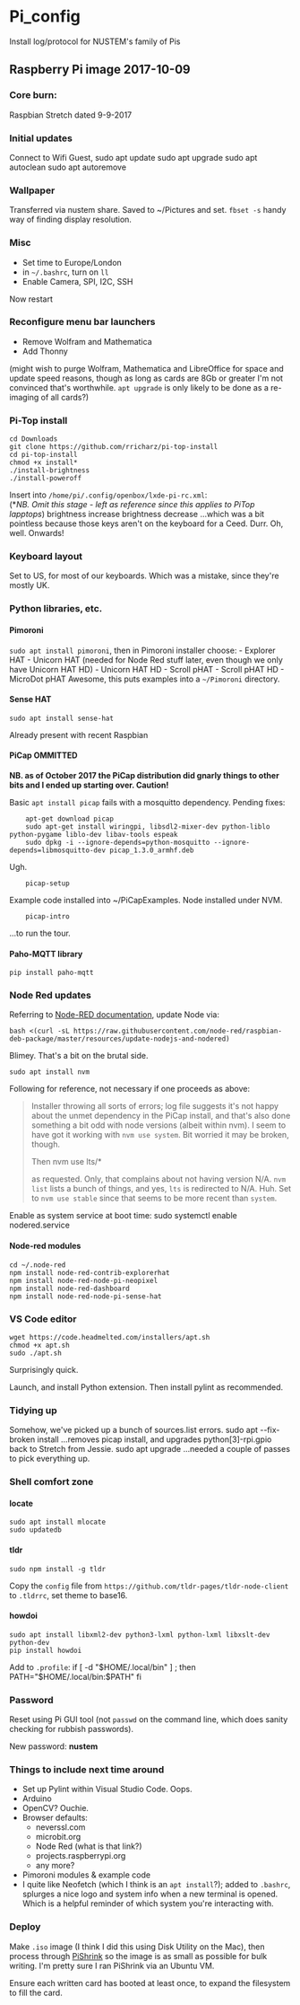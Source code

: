 # Pi_config
Install log/protocol for NUSTEM's family of Pis


## Raspberry Pi image 2017-10-09

### Core burn:
Raspbian Stretch dated 9-9-2017

### Initial updates
Connect to Wifi Guest, 
    sudo apt update
    sudo apt upgrade
    sudo apt autoclean
    sudo apt autoremove

### Wallpaper
Transferred via nustem share. Saved to ~/Pictures and set. `fbset -s` handy way of finding display resolution.

### Misc
* Set time to Europe/London
* in `~/.bashrc`, turn on `ll`
* Enable Camera, SPI, I2C, SSH

Now restart

### Reconfigure menu bar launchers
* Remove Wolfram and Mathematica
* Add Thonny

(might wish to purge Wolfram, Mathematica and LibreOffice for space and update speed reasons, though as long as cards are 8Gb or greater I'm not convinced that's worthwhile. `apt upgrade` is only likely to be done as a re-imaging of all cards?)

### Pi-Top install
    cd Downloads
    git clone https://github.com/rricharz/pi-top-install
    cd pi-top-install
    chmod +x install*
    ./install-brightness
    ./install-poweroff

Insert into `/home/pi/.config/openbox/lxde-pi-rc.xml`:  
(**NB. Omit this stage - left as reference since this applies to PiTop lapptops*)
        <keybind key="0xC7">
          <action name="Execute">
            <command>brightness increase</command>
          </action>
        </keybind>
        <keybind key="0xC6">
          <action name="Execute">
            <command>brightness decrease</command>
          </action>
        </keybind>
...which was a bit pointless because those keys aren't on the keyboard for a Ceed. Durr. Oh, well. Onwards!

### Keyboard layout
Set to US, for most of our keyboards. Which was a mistake, since they're mostly UK.

### Python libraries, etc.

#### Pimoroni
`sudo apt install pimoroni`, then in Pimoroni installer choose:
    - Explorer HAT
    - Unicorn HAT (needed for Node Red stuff later, even though we only have Unicorn HAT HD)
    - Unicorn HAT HD
    - Scroll pHAT
    - Scroll pHAT HD
    - MicroDot pHAT
Awesome, this puts examples into a `~/Pimoroni` directory.

#### Sense HAT
    sudo apt install sense-hat
Already present with recent Raspbian

#### PiCap **OMMITTED**
**NB. as of October 2017 the PiCap distribution did gnarly things to other bits and I ended up starting over. Caution!**

Basic `apt install picap` fails with a mosquitto dependency. Pending fixes:
    
        apt-get download picap
        sudo apt-get install wiringpi, libsdl2-mixer-dev python-liblo python-pygame liblo-dev libav-tools espeak
        sudo dpkg -i --ignore-depends=python-mosquitto --ignore-depends=libmosquitto-dev picap_1.3.0_armhf.deb
    
Ugh.

        picap-setup
        
Example code installed into ~/PiCapExamples. Node installed under NVM.

        picap-intro

...to run the tour.

#### Paho-MQTT library
    pip install paho-mqtt

### Node Red updates
Referring to [Node-RED documentation](https://nodered.org/docs/hardware/raspberrypi), update Node via:

    bash <(curl -sL https://raw.githubusercontent.com/node-red/raspbian-deb-package/master/resources/update-nodejs-and-nodered)

Blimey. That's a bit on the brutal side.

    sudo apt install nvm

Following for reference, not necessary if one proceeds as above:
> Installer throwing all sorts of errors; log file suggests it's not happy about the unmet dependency in the PiCap install, and that's also done something a bit odd with node versions (albeit within nvm). I seem to have got it working with `nvm use system`. Bit worried it may be broken, though.
> 
> Then
>     nvm use lts/*
>     
> as requested. Only, that complains about not having version N/A. `nvm list` lists a bunch of things, and yes, `lts` is redirected to N/A. Huh. Set to `nvm use stable` since that seems to be more recent than `system`.

Enable as system service at boot time:
    sudo systemctl enable nodered.service

#### Node-red modules

    cd ~/.node-red
    npm install node-red-contrib-explorerhat
    npm install node-red-node-pi-neopixel
    npm install node-red-dashboard
    npm install node-red-node-pi-sense-hat

### VS Code editor
    wget https://code.headmelted.com/installers/apt.sh
    chmod +x apt.sh
    sudo ./apt.sh

Surprisingly quick.

Launch, and install Python extension. Then install pylint as recommended.

### Tidying up
Somehow, we've picked up a bunch of sources.list errors.
    sudo apt --fix-broken install
...removes picap install, and upgrades python[3]-rpi.gpio back to Stretch from Jessie.
    sudo apt upgrade
...needed a couple of passes to pick everything up.


### Shell comfort zone

#### locate

    sudo apt install mlocate
    sudo updatedb

#### tldr

    sudo npm install -g tldr

Copy the `config` file from `https://github.com/tldr-pages/tldr-node-client` to `.tldrrc`, set theme to base16.

#### howdoi

    sudo apt install libxml2-dev python3-lxml python-lxml libxslt-dev python-dev
    pip install howdoi

Add to `.profile`:
    if [ -d "$HOME/.local/bin" ] ; then
        PATH="$HOME/.local/bin:$PATH"
    fi
    
### Password

Reset using Pi GUI tool (not `passwd` on the command line, which does sanity checking for rubbish passwords).

New password: **nustem**

### Things to include next time around

* Set up Pylint within Visual Studio Code. Oops.
* Arduino
* OpenCV? Ouchie.
* Browser defaults:
    * neverssl.com
    * microbit.org
    * Node Red (what is that link?)
    * projects.raspberrypi.org
    * any more?
* Pimoroni modules & example code
* I quite like Neofetch (which I think is an `apt install`?); added to `.bashrc`, splurges a nice logo and system info when a new terminal is opened. Which is a helpful reminder of which system you're interacting with.


### Deploy

Make `.iso` image (I think I did this using Disk Utility on the Mac), then process through [PiShrink](https://github.com/Drewsif/PiShrink) so the image is as small as possible for bulk writing. I'm pretty sure I ran PiShrink via an Ubuntu VM.

Ensure each written card has booted at least once, to expand the filesystem to fill the card.
